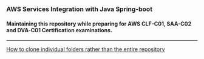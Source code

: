 ### AWS Services Integration with Java Spring-boot
#### Maintaining this repository while preparing for AWS CLF-C01, SAA-C02 and DVA-C01 Certification examinations.

---
[How to clone individual folders rather than the entire repository](https://github.com/hardikSinghBehl/aws-java-reference-pocs/blob/main/INDIVIDUAL_FOLDER_CLONE.md)
